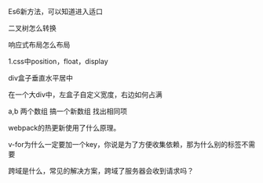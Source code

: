 Es6新方法，可以知道进入适口

二叉树怎么转换

响应式布局怎么布局

1.css中position，float，display

div盒子垂直水平居中

在一个大div中，左盒子自定义宽度，右边如何占满

a,b 两个数组  搞一个新数组 找出相同项

webpack的热更新使用了什么原理。

v-for为什么一定要加一个key，你说是为了方便收集依赖，那为什么别的标签不需要

跨域是什么，常见的解决方案，跨域了服务器会收到请求吗？